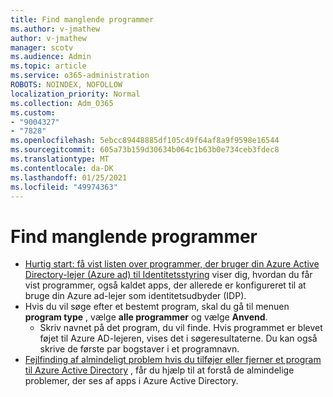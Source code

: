 ```yaml
---
title: Find manglende programmer
ms.author: v-jmathew
author: v-jmathew
manager: scotv
ms.audience: Admin
ms.topic: article
ms.service: o365-administration
ROBOTS: NOINDEX, NOFOLLOW
localization_priority: Normal
ms.collection: Adm_O365
ms.custom:
- "9004327"
- "7828"
ms.openlocfilehash: 5ebcc89448885df105c49f64af8a9f9598e16544
ms.sourcegitcommit: 605a73b159d30634b064c1b63b0e734ceb3fdec8
ms.translationtype: MT
ms.contentlocale: da-DK
ms.lasthandoff: 01/25/2021
ms.locfileid: "49974363"
---
```

# <a name="find-missing-applications"></a>Find manglende programmer

- [Hurtig start: få vist listen over programmer, der bruger din Azure Active Directory-lejer (Azure ad) til Identitetsstyring](https://docs.microsoft.com/azure/active-directory/manage-apps/view-applications-portal) viser dig, hvordan du får vist programmer, også kaldet apps, der allerede er konfigureret til at bruge din Azure ad-lejer som identitetsudbyder (IDP).
- Hvis du vil søge efter et bestemt program, skal du gå til menuen **program type** , vælge **alle programmer** og vælge **Anvend**.
  - Skriv navnet på det program, du vil finde. Hvis programmet er blevet føjet til Azure AD-lejeren, vises det i søgeresultaterne. Du kan også skrive de første par bogstaver i et programnavn.
- [Fejlfinding af almindeligt problem hvis du tilføjer eller fjerner et program til Azure Active Directory](https://docs.microsoft.com/azure/active-directory/manage-apps/troubleshoot-adding-apps) , får du hjælp til at forstå de almindelige problemer, der ses af apps i Azure Active Directory.
